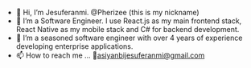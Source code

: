 - 👋 Hi, I’m Jesuferanmi. @Pherizee (this is my nickname)
- 👀 I’m a Software Engineer. I use React.js as my main frontend stack, React Native as my mobile stack and C# for backend development.
- 🌱 I’m a seasoned software engineer with over 4 years of experience developing enterprise applications.
- 📫 How to reach me ...
    📧asiyanbijesuferanmi@gmail.com

<!---
Pherizee/Pherizee is a ✨ special ✨ repository because its `README.md` (this file) appears on your GitHub profile.
You can click the Preview link to take a look at your changes.
--->

<!-- [![Jesuferanmi's GitHub stats](https://github-readme-stats-ten-nu-86.vercel.app/api?username=Pherizee)](https://github.com/Pherizee/github-readme-stats) -->
